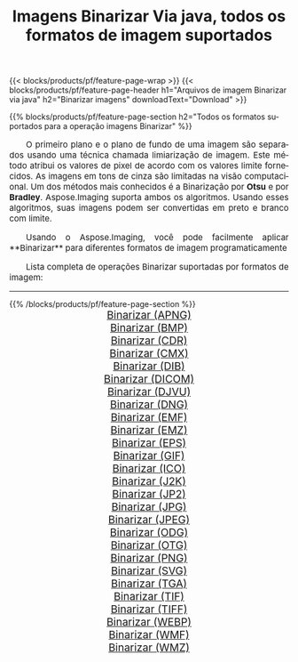 ﻿---
title: Imagens Binarizar Via java, todos os formatos de imagem suportados 
weight: 3920
url: /pt/java/binarize 
lang: pt
langdirlevel: 2
locales: zh-hans,ja,it,ru,de,es,fr,nl,id,lt,pl,pt,vi,tr,ko,zh-hant,ar,hi,th,sv,cs,uk,he
description: Usando Aspose.Imaging, você pode facilmente imagens Binarizar Via java
---

{{< blocks/products/pf/feature-page-wrap >}}
{{< blocks/products/pf/feature-page-header h1="Arquivos de imagem Binarizar via java" h2="Binarizar imagens" downloadText="Download" >}}


{{% blocks/products/pf/feature-page-section  h2="Todos os formatos suportados para a operação imagens Binarizar" %}}
<p align="justify" style="text-indent:2em;font-size:15px;">
O primeiro plano e o plano de fundo de uma imagem são separados usando uma técnica chamada limiarização de imagem. Este método atribui os valores de pixel de acordo com os valores limite fornecidos. As imagens em tons de cinza são limitadas na visão computacional. Um dos métodos mais conhecidos é a Binarização por <b>Otsu</b> e por <b>Bradley</b>. Aspose.Imaging suporta ambos os algoritmos. Usando esses algoritmos, suas imagens podem ser convertidas em preto e branco com limite.
</p>
<p align="justify" style="text-indent:2em;font-size:15px;">
Usando o Aspose.Imaging, você pode facilmente aplicar **Binarizar** para diferentes formatos de imagem programaticamente
</p>
<p align="justify" style="text-indent:2em;font-size:15px;">
Lista completa de operações Binarizar suportadas por formatos de imagem:
</p>
<hr/>
{{% /blocks/products/pf/feature-page-section %}}
<div class="container-fluid productfamilypage bg-gray">
    <div class="convertypes bg-gray agp-content section">
        <div class="container">
		<div class="row other-converters" style="gap: 10px;font-size: 19px;text-align:center;">
		    <div class='col-md-2 other-converter remove-lp remove-rp'><a href="/imaging/pt/java/binarize/apng" style="padding:15px;">Binarizar (APNG)</a></div><div class='col-md-2 other-converter remove-lp remove-rp'><a href="/imaging/pt/java/binarize/bmp" style="padding:15px;">Binarizar (BMP)</a></div><div class='col-md-2 other-converter remove-lp remove-rp'><a href="/imaging/pt/java/binarize/cdr" style="padding:15px;">Binarizar (CDR)</a></div><div class='col-md-2 other-converter remove-lp remove-rp'><a href="/imaging/pt/java/binarize/cmx" style="padding:15px;">Binarizar (CMX)</a></div><div class='col-md-2 other-converter remove-lp remove-rp'><a href="/imaging/pt/java/binarize/dib" style="padding:15px;">Binarizar (DIB)</a></div><div class='col-md-2 other-converter remove-lp remove-rp'><a href="/imaging/pt/java/binarize/dicom" style="padding:15px;">Binarizar (DICOM)</a></div><div class='col-md-2 other-converter remove-lp remove-rp'><a href="/imaging/pt/java/binarize/djvu" style="padding:15px;">Binarizar (DJVU)</a></div><div class='col-md-2 other-converter remove-lp remove-rp'><a href="/imaging/pt/java/binarize/dng" style="padding:15px;">Binarizar (DNG)</a></div><div class='col-md-2 other-converter remove-lp remove-rp'><a href="/imaging/pt/java/binarize/emf" style="padding:15px;">Binarizar (EMF)</a></div><div class='col-md-2 other-converter remove-lp remove-rp'><a href="/imaging/pt/java/binarize/emz" style="padding:15px;">Binarizar (EMZ)</a></div><div class='col-md-2 other-converter remove-lp remove-rp'><a href="/imaging/pt/java/binarize/eps" style="padding:15px;">Binarizar (EPS)</a></div><div class='col-md-2 other-converter remove-lp remove-rp'><a href="/imaging/pt/java/binarize/gif" style="padding:15px;">Binarizar (GIF)</a></div><div class='col-md-2 other-converter remove-lp remove-rp'><a href="/imaging/pt/java/binarize/ico" style="padding:15px;">Binarizar (ICO)</a></div><div class='col-md-2 other-converter remove-lp remove-rp'><a href="/imaging/pt/java/binarize/j2k" style="padding:15px;">Binarizar (J2K)</a></div><div class='col-md-2 other-converter remove-lp remove-rp'><a href="/imaging/pt/java/binarize/jp2" style="padding:15px;">Binarizar (JP2)</a></div><div class='col-md-2 other-converter remove-lp remove-rp'><a href="/imaging/pt/java/binarize/jpg" style="padding:15px;">Binarizar (JPG)</a></div><div class='col-md-2 other-converter remove-lp remove-rp'><a href="/imaging/pt/java/binarize/jpeg" style="padding:15px;">Binarizar (JPEG)</a></div><div class='col-md-2 other-converter remove-lp remove-rp'><a href="/imaging/pt/java/binarize/odg" style="padding:15px;">Binarizar (ODG)</a></div><div class='col-md-2 other-converter remove-lp remove-rp'><a href="/imaging/pt/java/binarize/otg" style="padding:15px;">Binarizar (OTG)</a></div><div class='col-md-2 other-converter remove-lp remove-rp'><a href="/imaging/pt/java/binarize/png" style="padding:15px;">Binarizar (PNG)</a></div><div class='col-md-2 other-converter remove-lp remove-rp'><a href="/imaging/pt/java/binarize/svg" style="padding:15px;">Binarizar (SVG)</a></div><div class='col-md-2 other-converter remove-lp remove-rp'><a href="/imaging/pt/java/binarize/tga" style="padding:15px;">Binarizar (TGA)</a></div><div class='col-md-2 other-converter remove-lp remove-rp'><a href="/imaging/pt/java/binarize/tif" style="padding:15px;">Binarizar (TIF)</a></div><div class='col-md-2 other-converter remove-lp remove-rp'><a href="/imaging/pt/java/binarize/tiff" style="padding:15px;">Binarizar (TIFF)</a></div><div class='col-md-2 other-converter remove-lp remove-rp'><a href="/imaging/pt/java/binarize/webp" style="padding:15px;">Binarizar (WEBP)</a></div><div class='col-md-2 other-converter remove-lp remove-rp'><a href="/imaging/pt/java/binarize/wmf" style="padding:15px;">Binarizar (WMF)</a></div><div class='col-md-2 other-converter remove-lp remove-rp'><a href="/imaging/pt/java/binarize/wmz" style="padding:15px;">Binarizar (WMZ)</a></div>
                </div>
        </div>
    </div>
</div>
<br/>
